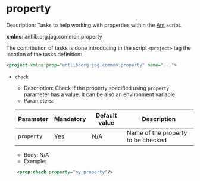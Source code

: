 [Ant]: https://ant.apache.org

# property

Description: Tasks to help working with properties within the [Ant] script.

**xmlns**: antlib:org.jag.common.property

The contribution of tasks is done introducing in the script `<project>` tag the location of the tasks definition:

```xml
<project xmlns:prop="antlib:org.jag.common.property" name="...">
```

* `check`
	* Description: Check if the property specified using `property` parameter has a value.
	It can be also an environment variable
	* Parameters:

	Parameter | Mandatory | Default value | Description
	--- | --- | --- | ---
	`property` | Yes | N/A | Name of the property to be checked

	* Body: N/A
	* Example:

```xml
	<prop:check property="my_property"/>
```
